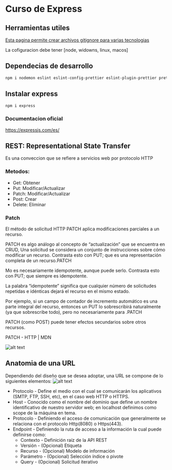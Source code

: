 # Curso de Express
## Herramientas utiles
[Esta pagina permite crear archivos gitignore para varias tecnologias](https://gitignore.io)

La cofiguracion debe tener [node, widowns, linux, macos]

## Dependecias de desarrollo
```bash
npm i nodemon eslint eslint-config-prettier eslint-plugin-prettier prettier -D
```
## Instalar express
```bash
npm i express
```
### Documentacion oficial
https://expressjs.com/es/

## REST: Representational State Transfer
Es una conveccion que se refiere a servicios web por protocolo HTTP

### Metodos:

* Get: Obtener
* Put: Modificar/Actualizar
* Patch: Modificar/Actualizar
* Post: Crear
* Delete: Eliminar

### Patch
El método de solicitud HTTP PATCH aplica modificaciones parciales a un recurso.

PATCH es algo análogo al concepto de “actualización” que se encuentra en CRUD, Una solicitud se considera un conjunto de instrucciones sobre cómo modificar un recurso. Contrasta esto con PUT; que es una representación completa de un recurso.PATCH

Mo es necesariamente idempotente, aunque puede serlo. Contrasta esto con PUT; que siempre es idempotente.

La palabra “idempotente” significa que cualquier número de solicitudes repetidas e idénticas dejará el recurso en el mismo estado.

Por ejemplo, si un campo de contador de incremento automático es una parte integral del recurso, entonces un PUT lo sobrescribirá naturalmente (ya que sobrescribe todo), pero no necesariamente para .PATCH

PATCH (como POST) puede tener efectos secundarios sobre otros recursos.

PATCH - HTTP | MDN

![alt text](https://static.platzi.com/media/user_upload/REST-65e4240f-662b-406e-91c9-57d8b0dd56f4.jpg)

## Anatomia de una URL
Dependiendo del diseño que se desea adoptar, una URL se compone de lo siguientes elementos:
![alt text](https://static.platzi.com/media/user_upload/Screen%20Shot%202022-04-02%20at%209.24.04-41a7268c-07f5-41a9-a85b-fac79a701b94.jpg)
* Protocolo - Define el medio con el cual se comunicarán los aplicativos (SMTP, FTP, SSH, etc), en el caso web HTTP o HTTPS.
* Host - Conocido como el nombre del dominio que define un nombre identificativo de nuestro servidor web; en localhost definimos como scope de la máquina en tema.
* Protocolo - Definiendo el acceso de comunicación que generalmente se relaciona con el protocolo Http(8080) o Https(443).
* Endpoint - Definiendo la ruta de acceso a la información la cual puede definirse como:
  * Contexto - Definición raíz de la API REST
  * Versión - (Opcional) Etiqueta
  * Recurso - (Opcional) Modelo de información
  * Parámetro - (Opcional) Selección índice o pivote
  * Query - (Opcional) Solicitud iterativo
